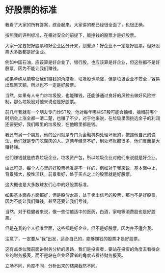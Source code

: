 # 好股票的标准
[url]: (https://t.zsxq.com/iEu72Rn)

我看了大家的所有答案，综合起来，大家讲的都已经很全面了，也很正确。

按照我的评判标准，在相对安全的前提下，能挣钱的股票才是好股票。

大家一定要把好股票和好企业区分开来，划重点：好企业不一定是好股票，但好股票大多数都是好企业。

例如中国石油，应该算是好企业了，银行股，也应该算是好企业，但这些都不是好股票，因为不能让我们赚钱。

如果单纯从能够让我们赚钱的角度看，垃圾股也能涨，但是垃圾企业不安全，容易出现黑天鹅，所以也不一定是好股票。

当然，如果有人专门炒垃圾股，也能赚钱，还能够通过良好的风控去做好风险控制，那么垃圾股对他来说也是好股票。

前几年我就有一个朋友专门炒ST股，他对每年哪些ST股可能会摘帽，摘帽前哪个时期会上涨全都一清二楚，也赚了不少，对于他来说，在垃圾里面挑选金子的利润还要更好，我们眼里的垃圾股，在他眼里都是钱。

我还有另一个朋友，他的公司就是专门为金融机构处理坏账的，按照他自己的说法，他们就是专门吃腐肉的人。这两年经济不好，到处坏账都很多，他们反而是大赚特赚。

他们赚钱就是依靠垃圾企业，垃圾资产包，所以垃圾企业对他们来说就是好企业。

由此可见，每个人心里的好股票标准是不一样的，例如对于我来说，基本面中上，背景强大，股性活跃，前景看好，处于买点之上的股票就是好股票。

这大概也是大多数球友们心中的好股票标准。

如果基本面各方面都好，但是股价太高，处于卖出信号的股票，那也不是好股票，因为不能让我们赚钱，甚至还要让我们亏钱。

当然，对于稳健者来说，像一些估值适中的医药，白酒，家电等消费股也是好股票。

但是在我的个人标准里面，这些都是好企业，但不是好股票，因为并不适合我。

注意了，一定要从“我”出发，适合自己的，能够赚钱的股票才是好股票。

这有点类似我前面讲财务分析的思路，我们是投资者，要站在投资的角度去看待企业的财务报表，而不是站在企业经营者的角度去看待财务报表。

立场不同，角度不同，分析出来的结果截然不同。